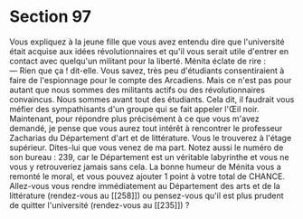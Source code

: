 # Section 97

Vous expliquez à la jeune fille que vous avez entendu dire que l'université était acquise aux idées révolutionnaires et qu'il vous serait utile d'entrer en contact avec quelqu'un militant pour la liberté. Ménita éclate de rire :  
— Rien que ça ! dit-elle. Vous savez, très peu d'étudiants consentiraient à faire de l'espionnage pour le compte des Arcadiens. Mais ce n'est pas pour autant que nous sommes des militants actifs ou des révolutionnaires convaincus. Nous sommes avant tout des étudiants. Cela dit, il faudrait vous méfier des sympathisants d'un groupe qui se fait appeler l'Œil noir. Maintenant, pour répondre plus précisément à ce que vous m'avez demandé, je pense que vous aurez tout intérêt à rencontrer le professeur Zacharias du Département d'art et de littérature. Vous le trouverez à l'étage supérieur. Dites-lui que vous venez de ma part. Notez aussi le numéro de son bureau : 239, car le Département est un véritable labyrinthe et vous ne vous y retrouveriez jamais sans cela. La bonne humeur de Ménita vous a remonté le moral, et vous pouvez ajouter 1 point à votre total de CHANCE. Allez-vous vous rendre immédiatement au Département des arts et de la littérature (rendez-vous au [[258]]) ou pensez-vous qu'il est plus prudent de quitter l'université (rendez-vous au [[235]]) ?